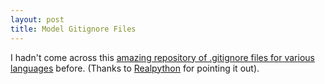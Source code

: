 ```yaml
---
layout: post
title: Model Gitignore Files
---
```


I hadn't come across this [amazing repository of .gitignore files for various languages](https://github.com/github/gitignore) before. (Thanks to [Realpython](http://www.RealPython.com) for pointing it out).

